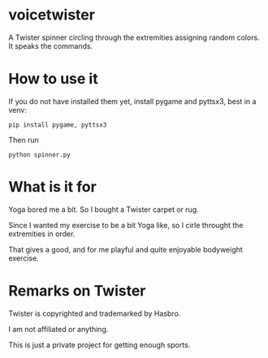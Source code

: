 # voicetwister
A Twister spinner circling through the extremities assigning random colors. It speaks the commands.
# How to use it
If you do not have installed them yet, install pygame and pyttsx3, best in a venv:

    pip install pygame, pyttsx3

Then run 

    python spinner.py

# What is it for
Yoga bored me a bit. So I bought a Twister carpet or rug. 

Since I wanted my exercise to be a bit Yoga like, so I cirle throught the extremities in order.

That gives a good, and for me playful and quite enjoyable bodyweight exercise.
# Remarks on Twister
Twister is copyrighted and trademarked by Hasbro.

I am not affiliated or anything.

This is just a private project for getting enough sports.
